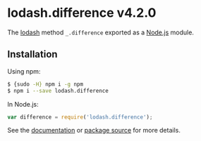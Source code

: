 # lodash.difference v4.2.0

The [lodash](https://lodash.com/) method `_.difference` exported as a [Node.js](https://nodejs.org/) module.

## Installation

Using npm:
```bash
$ {sudo -H} npm i -g npm
$ npm i --save lodash.difference
```

In Node.js:
```js
var difference = require('lodash.difference');
```

See the [documentation](https://lodash.com/docs#difference) or [package source](https://github.com/lodash/lodash/blob/4.2.0-npm-packages/lodash.difference) for more details.
